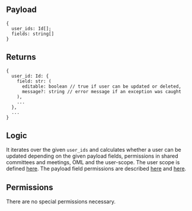 ## Payload

```
{
  user_ids: Id[];
  fields: string[]
}
```

## Returns

```
{
  user_id: Id: {
    field: str: (
      editable: boolean // true if user can be updated or deleted, 
      message?: string // error message if an exception was caught
    ),
    ... 
  },
  ...
}
```

## Logic

It iterates over the given `user_ids` and calculates whether a user can be updated depending on the given payload fields, permissions in shared committees and meetings, OML and the user-scope. The user scope is defined [here](https://github.com/OpenSlides/OpenSlides/wiki/Users#user-scopes). The payload field permissions are described [here](https://github.com/OpenSlides/openslides-backend/blob/main/docs/actions/user.update.md) and [here](https://github.com/OpenSlides/openslides-backend/blob/main/docs/actions/user.create.md).

## Permissions

There are no special permissions necessary.